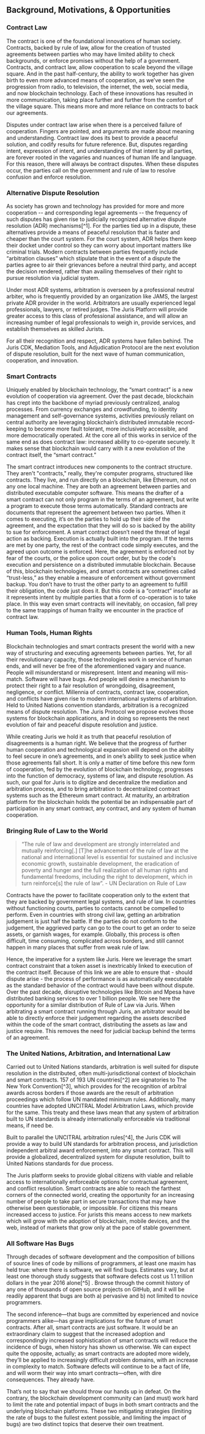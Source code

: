 ## Background, Motivations, & Opportunities

### Contract Law

The contract is one of the foundational innovations of human society. Contracts, backed by rule of law, allow for the creation of trusted agreements between parties who may have limited ability to check backgrounds, or enforce promises without the help of a government. Contracts, and contract law, allow cooperation to scale beyond the village square. And in the past half-century, the ability to work together has given birth to even more advanced means of cooperation, as we’ve seen the progression from radio, to television, the internet, the web, social media, and now blockchain technology. Each of these innovations has resulted in more communication, taking place further and further from the comfort of the village square. This means more and more reliance on contracts to back our agreements.

Disputes under contract law arise when there is a perceived failure of cooperation. Fingers are pointed, and arguments are made about meaning and understanding. Contract law does its best to provide a peaceful solution, and codify results for future reference. But, disputes regarding intent, expression of intent, and understanding of that intent by all parties, are forever rooted in the vagaries and nuances of human life and language. For this reason, there will always be contract disputes. When these disputes occur, the parties call on the government and rule of law to resolve confusion and enforce resolution.

### Alternative Dispute Resolution

As society has grown and technology has provided for more and more cooperation -- and corresponding legal agreements -- the frequency of such disputes has given rise to judicially recognized alternative dispute resolution \(ADR\) mechanisms[^1]. For the parties tied up in a dispute, these alternatives provide a means of peaceful resolution that is faster and cheaper than the court system. For the court system, ADR helps them keep their docket under control so they can worry about important matters like criminal trials. Modern contracts between parties frequently include “arbitration clauses” which stipulate that in the event of a dispute the parties agree to air their grievances before a neutral third party, and accept the decision rendered, rather than availing themselves of their right to pursue resolution via judicial system.

Under most ADR systems, arbitration is overseen by a professional neutral arbiter, who is frequently provided by an organization like JAMS, the largest private ADR provider in the world. Arbitrators are usually experienced legal professionals, lawyers, or  retired judges. The Juris Platform will provide greater access to this class of professional assistance, and will allow an increasing number of legal professionals to weigh in, provide services, and establish themselves as skilled Jurists.

For all their recognition and respect, ADR systems have fallen behind. The Juris CDK, Mediation Tools, and Adjudication Protocol are the next evolution of dispute resolution, built for the next wave of human communication, cooperation, and innovation.

### Smart Contracts

Uniquely enabled by blockchain technology, the “smart contract” is a new evolution of cooperation via agreement. Over the past decade, blockchain has crept into the backbone of myriad previously centralized, analog processes. From currency exchanges and crowdfunding, to identity management and self-governance systems, activities previously reliant on central authority are leveraging blockchain’s distributed immutable record-keeping to become more fault tolerant, more inclusively accessible, and more democratically operated. At the core all of this works in service of the same end as does contract law: increased ability to co-operate securely. It makes sense that blockchain would carry with it a new evolution of the contract itself, the “smart contract.”

The smart contract introduces new components to the contract structure. They aren't "contracts," really, they're computer programs, structured like contracts. They live, and run directly on a blockchain, like Ethereum, not on any one local machine. They are both an agreement between parties and distributed executable computer software. This means the drafter of a smart contract can not only program in the terms of an agreement, but write a program to execute those terms automatically. Standard contracts are documents that represent the agreement between two parties. When it comes to executing, it’s on the parties to hold up their side of the agreement, and the expectation that they will do so is backed by the ability to sue for enforcement. A smart contract doesn’t need the threat of legal action as backing. Execution is actually built into the program. If the terms are met by one party, the rest of the contract code simply executes, and the agreed upon outcome is enforced. Here, the agreement is enforced not by fear of the courts, or the police upon court order, but by the code's execution and persistence on a distributed immutable blockchain. Because of this, blockchain technologies, and smart contracts are sometimes called “trust-less,” as they enable a measure of enforcement without government backup. You don’t have to trust the other party to an agreement to fulfill their obligation, the code just does it. But this code is a “contract” insofar as it represents intent by multiple parties that a form of co-operation is to take place. In this way even smart contracts will inevitably, on occasion, fall prey to the same trappings of human frailty we encounter in the practice of contract law.

### Human Tools, Human Rights

Blockchain technologies and smart contracts present the world with a new way of structuring and executing agreements between parties. Yet, for all their revolutionary capacity, those technologies work in service of human ends, and will never be free of the aforementioned vagary and nuance. People will misunderstand or misrepresent. Intent and meaning will mis-match. Software will have bugs. And people will desire a mechanism to protect their right to a fair resolution of wrongdoing, disagreement, negligence, or conflict. Millennia of contracts, contract law, cooperation, and conflicts have given rise to modern international systems of arbitration. Held to United Nations convention standards, arbitration is a recognized means of dispute resolution. The Juris Protocol we propose evolves those systems for blockchain applications, and in doing so represents the next evolution of fair and peaceful dispute resolution and justice.

While creating Juris we hold it as truth that peaceful resolution of disagreements is a human right. We believe that the progress of further human cooperation and technological expansion will depend on the ability to feel secure in one’s agreements, and in one’s ability to seek justice when those agreements fall short. It is only a matter of time before this new form of cooperation, fed by the evolution of blockchain technology, progresses into the function of democracy, systems of law, and dispute resolution. As such, our goal for Juris is to digitize and decentralize the mediation and arbitration process, and to bring arbitration to decentralized contract systems such as the Ethereum smart contract. At maturity, an arbitration platform for the blockchain holds the potential be an indispensable part of participation in any smart contract, any contract, and any system of human cooperation.

### Bringing Rule of Law to the World

> “The rule of law and development are strongly interrelated and mutually reinforcing\[.\] \[T\]he advancement of the rule of law at the national and international level is essential for sustained and inclusive economic growth, sustainable development, the eradication of poverty and hunger and the full realization of all human rights and fundamental freedoms, including the right to development, which in turn reinforce\[s\] the rule of law”. - UN Declaration on Rule of Law

Contracts have the power to facilitate cooperation only to the extent that they are backed by government legal systems, and rule of law. In countries without functioning courts, parties to contacts cannot be compelled to perform. Even in countries with strong civil law, getting an arbitration judgement is just half the battle. If the parties do not conform to the judgement, the aggrieved party can go to the court to get an order to seize assets, or garnish wages, for example. Globally, this process is often difficult, time consuming, complicated across borders, and still cannot happen in many places that suffer from weak rule of law.

Hence, the imperative for a system like Juris. Here we leverage the smart contract constraint that a token asset is inextricably linked to execution of the contract itself. Because of this link we are able to ensure that - should dispute arise - the process of performance is as automatically executable as the standard behavior of the contract would have been without dispute. Over the past decade, disruptive technologies like Bitcoin and Mpesa have distributed banking services to over 1 billion people. We see here the opportunity for a similar distribution of Rule of Law via Juris. When arbitrating a smart contract running through Juris, an arbitrator would be able to directly enforce their judgement regarding the assets described within the code of the smart contract, distributing the assets as law and justice require. This removes the need for judicial backup behind the terms of an agreement.

### The United Nations, Arbitration, and International Law

Carried out to United Nations standards, arbitration is well suited for dispute resolution in the distributed, often multi-jurisdictional context of blockchain and smart contracts. 157 of 193 UN countries[^2] are signatories to The New York Convention[^3], which provides for the recognition of arbitral awards across borders if those awards are the result of arbitration proceedings which follow UN mandated minimum rules. Additionally, many countries have adopted UNCITRAL Model Arbitration Laws, which provide for the same. This treaty and these laws mean that any system of arbitration built to UN standards is already internationally enforceable via traditional means, if need be.

Built to parallel the UNCITRAL arbitration rules[^4], the Juris CDK will provide a way to build UN standards for arbitration process, and jurisdiction independent arbitral award enforcement, into any smart contract. This will provide a globalized, decentralized system for dispute resolution, built to United Nations standards for due process.

The Juris platform seeks to provide global citizens with viable and reliable access to internationally enforceable options for contractual agreement, and conflict resolution. Smart contracts are able to reach the farthest corners of the connected world, creating the opportunity for an increasing number of people to take part in secure transactions that may have otherwise been questionable, or impossible. For citizens this means increased access to justice. For jurists this means access to new markets which will grow with the adoption of blockchain, mobile devices, and the web, instead of markets that grow only at the pace of stable government.

### All Software Has Bugs

Through decades of software development and the composition of billions of source lines of code by millions of programmers, at least one maxim has held true: where there is software, we will find bugs. Estimates vary, but at least one thorough study suggests that software defects cost us 1.1 trillion dollars in the year 2016 alone[^5] . Browse through the commit history of any one of thousands of open source projects on GitHub, and it will be readily apparent that bugs are both a\) pervasive and b\) not limited to novice programmers.

The second inference—that bugs are committed by experienced and novice programmers alike—has grave implications for the future of smart contracts. After all, smart contracts are just software. It would be an extraordinary claim to suggest that the increased adoption and correspondingly increased sophistication of smart contracts will reduce the incidence of bugs, when history has shown us otherwise. We can expect quite the opposite, actually; as smart contracts are adopted more widely, they’ll be applied to increasingly difficult problem domains, with an increase in complexity to match. Software defects will continue to be a fact of life, and will worm their way into smart contracts—often, with dire consequences. They already have.

That’s not to say that we should throw our hands up in defeat. On the contrary, the blockchain development community can \(and must\) work hard to limit the rate and potential impact of bugs in both smart contracts and the underlying blockchain platforms. These two mitigating strategies \(limiting the rate of bugs to the fullest extent possible, and limiting the impact of bugs\) are two distinct topics that deserve their own treatment.

